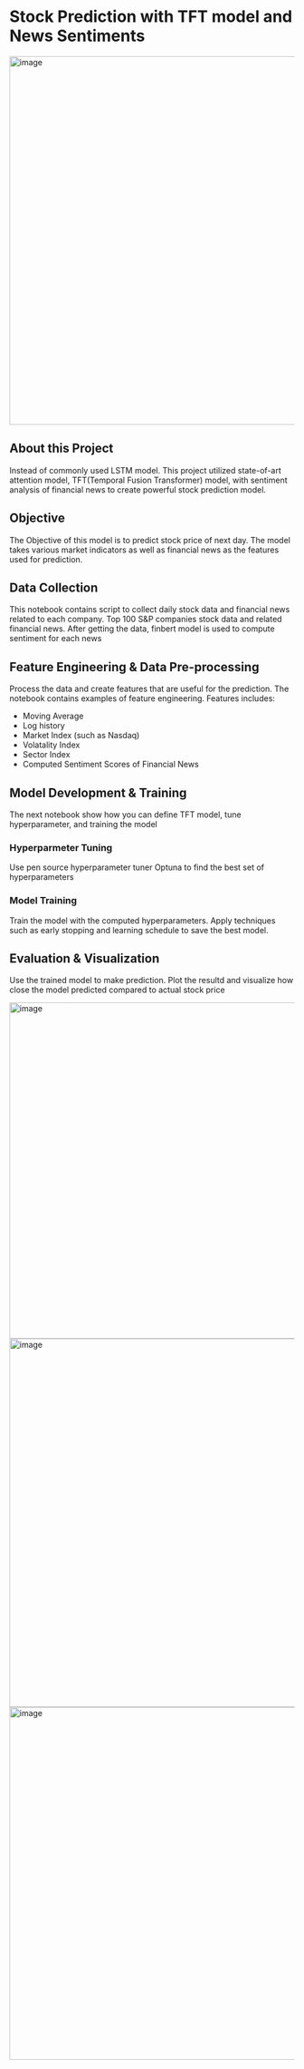 
# Stock Prediction with TFT model and News Sentiments 
<img width="650" alt="image" src="https://github.com/user-attachments/assets/74856233-d4b8-4d0f-bc95-0d22254fe9e6" />

## About this Project  

Instead of commonly used LSTM model. This project utilized state-of-art attention model, TFT(Temporal Fusion Transformer) model, with sentiment analysis of financial news to create powerful stock prediction model. 


## Objective 
The Objective of this model is to predict stock price of next day. The model takes various market indicators as well as financial news as the features used for prediction. 

## Data Collection 
This notebook contains script to collect daily stock data and financial news related to each company. Top 100 S&P companies stock data and related financial news. After getting the data, finbert model is used to compute sentiment for each news

## Feature Engineering & Data Pre-processing
Process the data and create features that are useful for the prediction. The notebook contains examples of feature engineering. Features includes:
- Moving Average
- Log history
- Market Index (such as Nasdaq)
- Volatality Index
- Sector Index
- Computed Sentiment Scores of Financial News

## Model Development & Training
The next notebook show how you can define TFT model, tune hyperparameter, and training the model
### Hyperparmeter Tuning
Use pen source hyperparameter tuner Optuna to find the best set of hyperparameters
### Model Training
Train the model with the computed hyperparameters. Apply techniques such as early stopping and learning schedule to save the best model.

## Evaluation & Visualization
Use the trained model to make prediction. Plot the resultd and visualize how close the model predicted compared to actual stock price

<img width="593" alt="image" src="https://github.com/user-attachments/assets/bb919b09-cf3e-45c8-ad61-fbe4dd44df9d" />
<img width="650" alt="image" src="https://github.com/user-attachments/assets/74856233-d4b8-4d0f-bc95-0d22254fe9e6" />
<img width="622" alt="image" src="https://github.com/user-attachments/assets/1cdf1028-87f4-4183-ac36-e106f3439719" />

